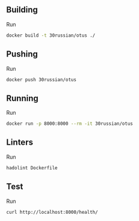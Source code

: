 ## Building
Run
```bash
docker build -t 30russian/otus ./
```
## Pushing
Run
```bash
docker push 30russian/otus
```

## Running
Run
```bash
docker run -p 8000:8000 --rm -it 30russian/otus
```

## Linters
Run
```bash
hadolint Dockerfile
```

## Test
Run
```bash
curl http://localhost:8000/health/
```